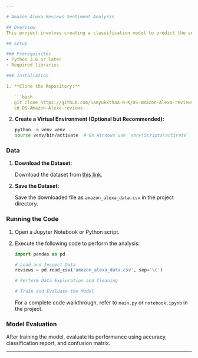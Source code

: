 ```yaml
---

# Amazon Alexa Reviews Sentiment Analysis

## Overview
This project involves creating a classification model to predict the sentiment of Amazon Alexa reviews (positive or negative). The dataset includes customer reviews, star ratings, and product variations.

## Setup

### Prerequisites
- Python 3.6 or later
- Required libraries

### Installation

1. **Clone the Repository:**

   ```bash
   git clone https://github.com/Samyukkthaa-N-K/DS-Amazon-Alexa-reviews-
   cd DS-Amazon-Alexa-reviews-
   ```

2. **Create a Virtual Environment (Optional but Recommended):**

   ```bash
   python -m venv venv
   source venv/bin/activate  # On Windows use `venv\Scripts\activate`
   ```

### Data

1. **Download the Dataset:**

   Download the dataset from [this link](https://drive.google.com/file/d/1aZQrOhL5pllbNHNJHI2VbUTQIRA9Ugyr/view?usp=sharing).

2. **Save the Dataset:**

   Save the downloaded file as `amazon_alexa_data.csv` in the project directory.

### Running the Code

1. Open a Jupyter Notebook or Python script.
2. Execute the following code to perform the analysis:

   ```python
   import pandas as pd

   # Load and Inspect Data
   reviews = pd.read_csv('amazon_alexa_data.csv', sep='\t')
   
   # Perform Data Exploration and Cleaning

   # Train and Evaluate the Model
   ```

   For a complete code walkthrough, refer to `main.py` or `notebook.ipynb` in the project.

### Model Evaluation

After training the model, evaluate its performance using accuracy, classification report, and confusion matrix.

---
```


